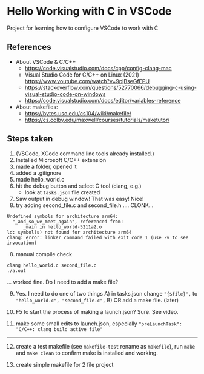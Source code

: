 # Hello Working with C in VSCode

Project for learning how to configure VSCode to work with C


## References 

- About VSCode & C/C++
    - https://code.visualstudio.com/docs/cpp/config-clang-mac
    - Visual Studio Code for C/C++ on Linux (2021) https://www.youtube.com/watch?v=9pjBseGfEPU
    - https://stackoverflow.com/questions/52770066/debugging-c-using-visual-studio-code-on-windows 
    - https://code.visualstudio.com/docs/editor/variables-reference
- About makefiles: 
    - https://bytes.usc.edu/cs104/wiki/makefile/ 
    - https://cs.colby.edu/maxwell/courses/tutorials/maketutor/



## Steps taken

1) (VSCode, XCode command line tools already installed.)
2) Installed Microsoft C/C++ extension 
3) made a folder, opened it
4) added a .gitignore
4) made hello_world.c
5) hit the debug button and select C tool (clang, e.g.)
    - look at `tasks.json` file created
6) Saw output in debug window! That was easy! Nice! 
7) try adding second_file.c and second_file.h
.... CLONK... 
```
Undefined symbols for architecture arm64:
  "_and_so_we_meet_again", referenced from:
      _main in hello_world-5211a2.o
ld: symbol(s) not found for architecture arm64
clang: error: linker command failed with exit code 1 (use -v to see invocation)
```
8) manual compile check
```
clang hello_world.c second_file.c
./a.out
```
... worked fine. Do I need to add a make file? 

9) Yes. I need to do one of two things
    A) in tasks.json change `"{$file}",` to `"hello_world.c", "second_file.c",` 
    B) OR add a make file. (later)

10) F5 to start the process of making a launch.json? Sure. See video.

11) make some small edits to launch.json, especially `"preLaunchTask": "C/C++: clang build active file"`

---

12) create a test makefile (see `makefile-test` rename as `makefile`), run `make` and `make clean` to confirm make is installed and working.

13) create simple makefile for 2 file project
